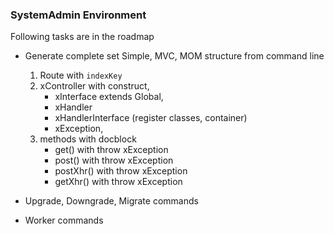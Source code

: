 
### SystemAdmin Environment
 
 Following tasks are in the roadmap  
 
 + Generate complete set Simple, MVC, MOM structure from command line
    1. Route with ```indexKey```
    2. xController with construct, 
        * xInterface extends Global, 
        * xHandler
        * xHandlerInterface (register classes, container)
        * xException, 
    3. methods with docblock
        * get() with throw xException
        * post() with throw xException
        * postXhr() with throw xException
        * getXhr() with throw xException
        
 + Upgrade, Downgrade, Migrate commands
 
 + Worker commands

        
